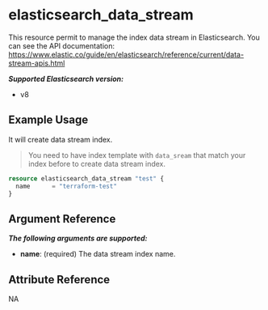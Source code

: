# elasticsearch_data_stream

This resource permit to manage the index data stream in Elasticsearch.
You can see the API documentation: https://www.elastic.co/guide/en/elasticsearch/reference/current/data-stream-apis.html

***Supported Elasticsearch version:***
  - v8

## Example Usage

It will create data stream index.

> You need to have index template with `data_sream` that match your index before to create data stream index.

```tf
resource elasticsearch_data_stream "test" {
  name 		= "terraform-test"
}
```

## Argument Reference

***The following arguments are supported:***
  - **name**: (required) The data stream index name.

## Attribute Reference

NA